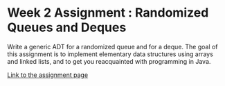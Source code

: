 # Week 2 Assignment : Randomized Queues and Deques
Write a generic ADT for a randomized queue and for a deque. The goal of this assignment is to implement elementary data structures using arrays and linked lists, and to get you reacquainted with programming in Java.

[Link to the assignment page](https://www.cs.princeton.edu/courses/archive/fall05/cos226/assignments/queues.html)